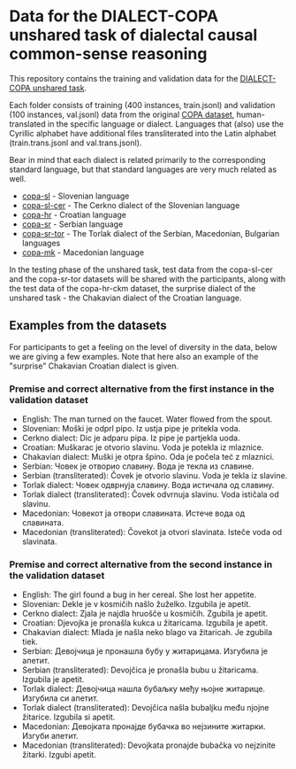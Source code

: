 # Data for the DIALECT-COPA unshared task of dialectal causal common-sense reasoning

This repository contains the training and validation data for the [DIALECT-COPA unshared task](https://sites.google.com/view/vardial-2024/shared-tasks/dialect-copa?authuser=0).

Each folder consists of training (400 instances, train.jsonl) and validation (100 instances, val.jsonl) data from the original [COPA dataset](https://people.ict.usc.edu/~gordon/copa.html), human-translated in the specific language or dialect. Languages that (also) use the Cyrillic alphabet have additional files transliterated into the Latin alphabet (train.trans.jsonl and val.trans.jsonl).

Bear in mind that each dialect is related primarily to the corresponding standard language, but that standard languages are very much related as well.

- [copa-sl](copa-sl/) - Slovenian language
- [copa-sl-cer](copa-sl-cer/) - The Cerkno dialect of the Slovenian language
- [copa-hr](copa-hr/) - Croatian language
- [copa-sr](copa-sr/) - Serbian language
- [copa-sr-tor](copa-sr-tor/) - The Torlak dialect of the Serbian, Macedonian, Bulgarian languages
- [copa-mk](copa-mk/) - Macedonian language

In the testing phase of the unshared task, test data from the copa-sl-cer and the copa-sr-tor datasets will be shared with the participants, along with the test data of the copa-hr-ckm dataset, the surprise dialect of the unshared task - the Chakavian dialect of the Croatian language.

## Examples from the datasets

For participants to get a feeling on the level of diversity in the data, below we are giving a few examples. Note that here also an example of the "surprise" Chakavian Croatian dialect is given.

### Premise and correct alternative from the first instance in the validation dataset

- English: The man turned on the faucet. Water flowed from the spout.
- Slovenian: Moški je odprl pipo. Iz ustja pipe je pritekla voda.
- Cerkno dialect: Dic je adparu pipa. Iz pipe je partjekla uoda.
- Croatian: Muškarac je otvorio slavinu. Voda je potekla iz mlaznice.
- Chakavian dialect: Muški je otpra špino. Oda je počela teć z mlaznici.
- Serbian: Човек је отворио славину. Вода је текла из славине.
- Serbian (transliterated): Čovek je otvorio slavinu. Voda je tekla iz slavine.
- Torlak dialect: Човек одврнуја славину. Вода истичала од славину.
- Torlak dialect (transliterated): Čovek odvrnuja slavinu. Voda ističala od slavinu.
- Macedonian: Човекот ја отвори славината. Истече вода од славината.
- Macedonian (transliterated): Čovekot ja otvori slavinata. Isteče voda od slavinata.

### Premise and correct alternative from the second instance in the validation dataset

- English: The girl found a bug in her cereal. She lost her appetite.
- Slovenian: Dekle je v kosmičih našlo žuželko. Izgubila je apetit.
- Cerkno dialect: Zjala je najdla hruošče u kosmičih. Zgubila je apetit.
- Croatian: Djevojka je pronašla kukca u žitaricama. Izgubila je apetit.
- Chakavian dialect: Mlada je našla neko blago va žitaricah. Je zgubila tiek.
- Serbian: Девојчица је пронашла бубу у житарицама. Изгубила је апетит.
- Serbian (transliterated): Devojčica je pronašla bubu u žitaricama. Izgubila je apetit.
- Torlak dialect: Девојчица нашла бубаљку међу њојне житарице. Изгубила си апетит.
- Torlak dialect (transliterated): Devojčica našla bubaljku među njojne žitarice. Izgubila si apetit.
- Macedonian: Девојката пронајде бубачка во нејзините житарки. Изгуби апетит.
- Macedonian (transliterated): Devojkata pronajde bubačka vo nejzinite žitarki. Izgubi apetit.

